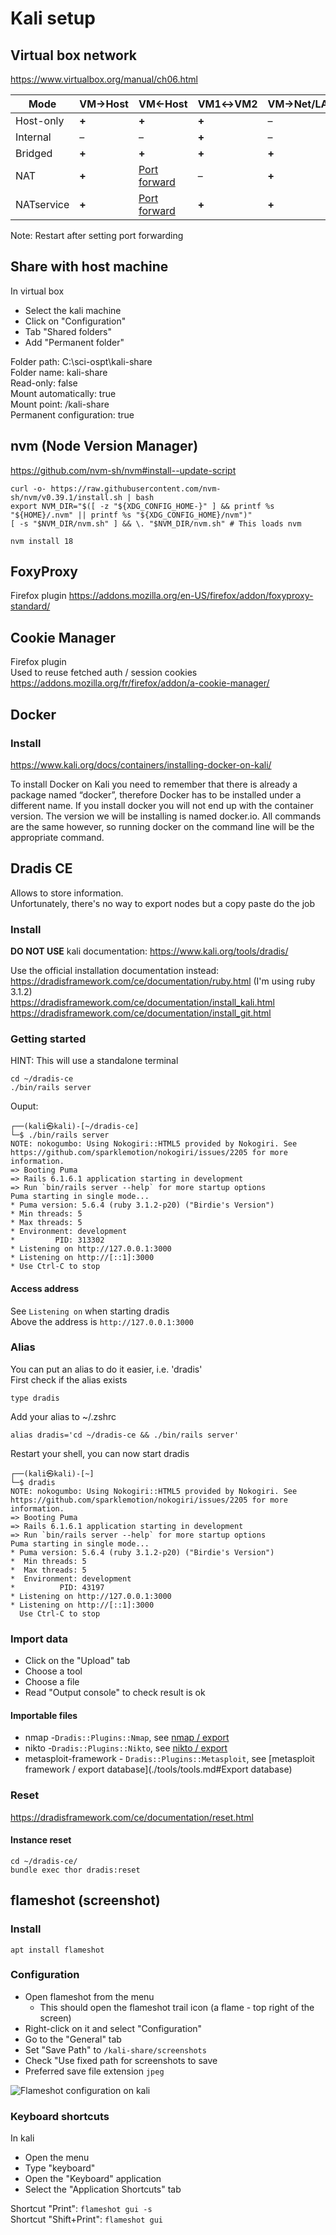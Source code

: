﻿# Kali setup
## Virtual box network
https://www.virtualbox.org/manual/ch06.html

| **Mode**   | **VM→Host** | **VM←Host**                                                                                                                | **VM1↔VM2** | **VM→Net/LAN** | **VM←Net/LAN**                                                                                                             |
| ---------- | ----------- | -------------------------------------------------------------------------------------------------------------------------- | ----------- | -------------- | -------------------------------------------------------------------------------------------------------------------------- |
| Host-only  | **+**       | **+**                                                                                                                      | **+**       | –              | –                                                                                                                          |
| Internal   | –           | –                                                                                                                          | **+**       | –              | –                                                                                                                          |
| Bridged    | **+**       | **+**                                                                                                                      | **+**       | **+**          | **+**                                                                                                                      |
| NAT        | **+**       | [Port forward](https://www.virtualbox.org/manual/ch06.html#natforward "6.3.1. Configuring Port Forwarding with NAT")       | –           | **+**          | [Port forward](https://www.virtualbox.org/manual/ch06.html#natforward "6.3.1. Configuring Port Forwarding with NAT")       |
| NATservice | **+**       | [Port forward](https://www.virtualbox.org/manual/ch06.html#network_nat_service "6.4. Network Address Translation Service") | **+**       | **+**          | [Port forward](https://www.virtualbox.org/manual/ch06.html#network_nat_service "6.4. Network Address Translation Service") |

Note: Restart after setting port forwarding

## Share with host machine
In virtual box

- Select the kali machine
- Click on "Configuration"
- Tab "Shared folders"
- Add "Permanent folder"

Folder path: C:\sci-ospt\kali-share  
Folder name: kali-share  
Read-only: false  
Mount automatically: true  
Mount point: /kali-share  
Permanent configuration: true

## nvm (Node Version Manager)

https://github.com/nvm-sh/nvm#install--update-script

    curl -o- https://raw.githubusercontent.com/nvm-sh/nvm/v0.39.1/install.sh | bash
    export NVM_DIR="$([ -z "${XDG_CONFIG_HOME-}" ] && printf %s "${HOME}/.nvm" || printf %s "${XDG_CONFIG_HOME}/nvm")"
    [ -s "$NVM_DIR/nvm.sh" ] && \. "$NVM_DIR/nvm.sh" # This loads nvm
    
    nvm install 18

## FoxyProxy
Firefox plugin
https://addons.mozilla.org/en-US/firefox/addon/foxyproxy-standard/

## Cookie Manager
Firefox plugin  
Used to reuse fetched auth / session cookies  
https://addons.mozilla.org/fr/firefox/addon/a-cookie-manager/

## Docker

### Install
https://www.kali.org/docs/containers/installing-docker-on-kali/

To install Docker on Kali you need to remember that there is already a package named “docker”, therefore Docker has to be installed under a different name. If you install docker you will not end up with the container version. The version we will be installing is named docker.io. All commands are the same however, so running docker on the command line will be the appropriate command.


## Dradis CE
Allows to store information.  
Unfortunately, there's no way to export nodes but a copy paste do the job

### Install
**DO NOT USE** kali documentation: https://www.kali.org/tools/dradis/

Use the official installation documentation instead:  
https://dradisframework.com/ce/documentation/ruby.html (I'm using ruby 3.1.2)  
https://dradisframework.com/ce/documentation/install_kali.html  
https://dradisframework.com/ce/documentation/install_git.html

### Getting started
HINT: This will use a standalone terminal

    cd ~/dradis-ce
    ./bin/rails server

Ouput:

    ┌──(kali㉿kali)-[~/dradis-ce]
    └─$ ./bin/rails server
    NOTE: nokogumbo: Using Nokogiri::HTML5 provided by Nokogiri. See
    https://github.com/sparklemotion/nokogiri/issues/2205 for more information.
    => Booting Puma
    => Rails 6.1.6.1 application starting in development 
    => Run `bin/rails server --help` for more startup options
    Puma starting in single mode...
    * Puma version: 5.6.4 (ruby 3.1.2-p20) ("Birdie's Version")
    * Min threads: 5
    * Max threads: 5
    * Environment: development
    *         PID: 313302
    * Listening on http://127.0.0.1:3000
    * Listening on http://[::1]:3000
    * Use Ctrl-C to stop

#### Access address
See `Listening on` when starting dradis  
Above the address is `http://127.0.0.1:3000`

### Alias
You can put an alias to do it easier, i.e. 'dradis'  
First check if the alias exists

    type dradis

Add your alias to ~/.zshrc

    alias dradis='cd ~/dradis-ce && ./bin/rails server'

Restart your shell, you can now start dradis

    ┌──(kali㉿kali)-[~]
    └─$ dradis
    NOTE: nokogumbo: Using Nokogiri::HTML5 provided by Nokogiri. See https://github.com/sparklemotion/nokogiri/issues/2205 for more information.
    => Booting Puma
    => Rails 6.1.6.1 application starting in development
    => Run `bin/rails server --help` for more startup options
    Puma starting in single mode...
    * Puma version: 5.6.4 (ruby 3.1.2-p20) ("Birdie's Version")
    *  Min threads: 5
    *  Max threads: 5
    *  Environment: development
    *          PID: 43197
    * Listening on http://127.0.0.1:3000
    * Listening on http://[::1]:3000
      Use Ctrl-C to stop


### Import data

- Click on the "Upload" tab
- Choose a tool
- Choose a file
- Read "Output console" to check result is ok
#### Importable files
- nmap -`Dradis::Plugins::Nmap`, see [nmap / export](./tools/tools.md#nikto)
- nikto -`Dradis::Plugins::Nikto`, see [nikto / export](./tools/tools.md#nikto)
- metasploit-framework - `Dradis::Plugins::Metasploit`, see [metasploit
  framework / export database](./tools/tools.md#Export database)

### Reset
https://dradisframework.com/ce/documentation/reset.html
#### Instance reset

    cd ~/dradis-ce/
    bundle exec thor dradis:reset


## flameshot (screenshot)
### Install

    apt install flameshot
### Configuration

- Open flameshot from the menu
    - This should open the flameshot trail icon (a flame - top right of the screen)
- Right-click on it and select "Configuration"
- Go to the "General" tab
- Set "Save Path" to `/kali-share/screenshots`
- Check "Use fixed path for screenshots to save
- Preferred save file extension `jpeg`

![Flameshot configuration on kali](../assets/flameshot-configuration-kali.jpeg)

### Keyboard shortcuts
In kali

- Open the menu
- Type "keyboard"
- Open the "Keyboard" application
- Select the "Application Shortcuts" tab

Shortcut "Print": `flameshot gui -s`  
Shortcut "Shift+Print": `flameshot gui`

